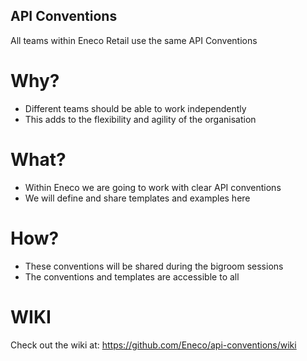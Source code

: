 ## API Conventions

All teams within Eneco Retail use the same API Conventions

# Why?
- Different teams should be able to work independently
- This adds to the flexibility and agility of the organisation

# What?
- Within Eneco we are going to work with clear API conventions
- We will define and share templates and examples here

# How?
- These conventions will be shared during the bigroom sessions
- The conventions and templates are accessible to all

# WIKI
Check out the wiki at: https://github.com/Eneco/api-conventions/wiki
